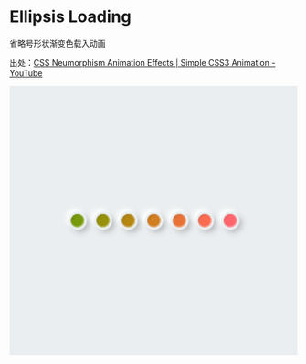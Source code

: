 # Ellipsis Loading

省略号形状渐变色载入动画

出处：[CSS Neumorphism Animation Effects | Simple CSS3 Animation - YouTube](https://www.youtube.com/watch?v=nHY5zlTccvM)

![readme](readme.png)